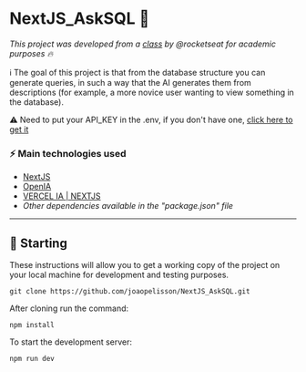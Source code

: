 # NextJS_AskSQL 🤖

_This project was developed from a [class](https://youtu.be/4lJzm8Xsu3M) by @rocketseat for academic purposes 🔥_

ℹ️ The goal of this project is that from the database structure you can generate queries, in such a way that the AI generates them from descriptions (for example, a more novice user wanting to view something in the database).

⚠ Need to put your API_KEY in the .env, if you don't have one, [click here to get it](https://platform.openai.com/account/api-keys)

### ⚡ Main technologies used
- [NextJS](https://nextjs.org/)
- [OpenIA](https://openai.com/)
- [VERCEL IA | NEXTJS](https://sdk.vercel.ai/docs/guides/frameworks/nextjs-app)
- _Other dependencies available in the "package.json" file_


--- 

## 🚀 Starting

These instructions will allow you to get a working copy of the project on your local machine for development and testing purposes. 

```
git clone https://github.com/joaopelisson/NextJS_AskSQL.git
```

After cloning run the command:

```
npm install
```

To start the development server:

```
npm run dev
```
